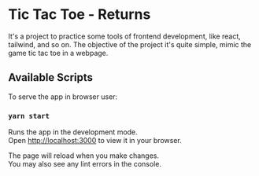 # Tic Tac Toe - Returns

It's a project to practice some tools of frontend development, like react, tailwind, and so on.
The objective of the project it's quite simple, mimic the game tic tac toe in a webpage.

## Available Scripts

To serve the app in browser user:

### `yarn start`

Runs the app in the development mode.\
Open [http://localhost:3000](http://localhost:3000) to view it in your browser.

The page will reload when you make changes.\
You may also see any lint errors in the console.
